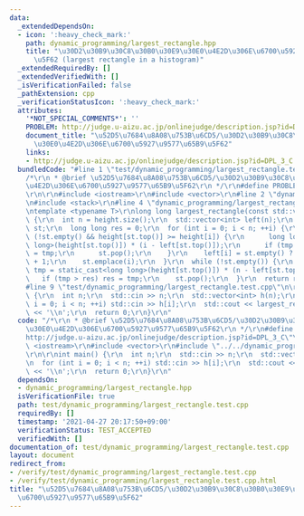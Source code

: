 ```yaml
---
data:
  _extendedDependsOn:
  - icon: ':heavy_check_mark:'
    path: dynamic_programming/largest_rectangle.hpp
    title: "\u30D2\u30B9\u30C8\u30B0\u30E9\u30E0\u4E2D\u306E\u6700\u5927\u9577\u65B9\
      \u5F62 (largest rectangle in a histogram)"
  _extendedRequiredBy: []
  _extendedVerifiedWith: []
  _isVerificationFailed: false
  _pathExtension: cpp
  _verificationStatusIcon: ':heavy_check_mark:'
  attributes:
    '*NOT_SPECIAL_COMMENTS*': ''
    PROBLEM: http://judge.u-aizu.ac.jp/onlinejudge/description.jsp?id=DPL_3_C
    document_title: "\u52D5\u7684\u8A08\u753B\u6CD5/\u30D2\u30B9\u30C8\u30B0\u30E9\
      \u30E0\u4E2D\u306E\u6700\u5927\u9577\u65B9\u5F62"
    links:
    - http://judge.u-aizu.ac.jp/onlinejudge/description.jsp?id=DPL_3_C
  bundledCode: "#line 1 \"test/dynamic_programming/largest_rectangle.test.cpp\"\n\
    /*\r\n * @brief \u52D5\u7684\u8A08\u753B\u6CD5/\u30D2\u30B9\u30C8\u30B0\u30E9\u30E0\
    \u4E2D\u306E\u6700\u5927\u9577\u65B9\u5F62\r\n */\r\n#define PROBLEM \"http://judge.u-aizu.ac.jp/onlinejudge/description.jsp?id=DPL_3_C\"\
    \r\n\r\n#include <iostream>\r\n#include <vector>\r\n#line 2 \"dynamic_programming/largest_rectangle.hpp\"\
    \n#include <stack>\r\n#line 4 \"dynamic_programming/largest_rectangle.hpp\"\n\r\
    \ntemplate <typename T>\r\nlong long largest_rectangle(const std::vector<T> &height)\
    \ {\r\n  int n = height.size();\r\n  std::vector<int> left(n);\r\n  std::stack<T>\
    \ st;\r\n  long long res = 0;\r\n  for (int i = 0; i < n; ++i) {\r\n    while\
    \ (!st.empty() && height[st.top()] >= height[i]) {\r\n      long long tmp = static_cast<long\
    \ long>(height[st.top()]) * (i - left[st.top()]);\r\n      if (tmp > res) res\
    \ = tmp;\r\n      st.pop();\r\n    }\r\n    left[i] = st.empty() ? 0 : st.top()\
    \ + 1;\r\n    st.emplace(i);\r\n  }\r\n  while (!st.empty()) {\r\n    long long\
    \ tmp = static_cast<long long>(height[st.top()]) * (n - left[st.top()]);\r\n \
    \   if (tmp > res) res = tmp;\r\n    st.pop();\r\n  }\r\n  return res;\r\n}\r\n\
    #line 9 \"test/dynamic_programming/largest_rectangle.test.cpp\"\n\r\nint main()\
    \ {\r\n  int n;\r\n  std::cin >> n;\r\n  std::vector<int> h(n);\r\n  for (int\
    \ i = 0; i < n; ++i) std::cin >> h[i];\r\n  std::cout << largest_rectangle(h)\
    \ << '\\n';\r\n  return 0;\r\n}\r\n"
  code: "/*\r\n * @brief \u52D5\u7684\u8A08\u753B\u6CD5/\u30D2\u30B9\u30C8\u30B0\u30E9\
    \u30E0\u4E2D\u306E\u6700\u5927\u9577\u65B9\u5F62\r\n */\r\n#define PROBLEM \"\
    http://judge.u-aizu.ac.jp/onlinejudge/description.jsp?id=DPL_3_C\"\r\n\r\n#include\
    \ <iostream>\r\n#include <vector>\r\n#include \"../../dynamic_programming/largest_rectangle.hpp\"\
    \r\n\r\nint main() {\r\n  int n;\r\n  std::cin >> n;\r\n  std::vector<int> h(n);\r\
    \n  for (int i = 0; i < n; ++i) std::cin >> h[i];\r\n  std::cout << largest_rectangle(h)\
    \ << '\\n';\r\n  return 0;\r\n}\r\n"
  dependsOn:
  - dynamic_programming/largest_rectangle.hpp
  isVerificationFile: true
  path: test/dynamic_programming/largest_rectangle.test.cpp
  requiredBy: []
  timestamp: '2021-04-27 20:17:50+09:00'
  verificationStatus: TEST_ACCEPTED
  verifiedWith: []
documentation_of: test/dynamic_programming/largest_rectangle.test.cpp
layout: document
redirect_from:
- /verify/test/dynamic_programming/largest_rectangle.test.cpp
- /verify/test/dynamic_programming/largest_rectangle.test.cpp.html
title: "\u52D5\u7684\u8A08\u753B\u6CD5/\u30D2\u30B9\u30C8\u30B0\u30E9\u30E0\u4E2D\u306E\
  \u6700\u5927\u9577\u65B9\u5F62"
---
```

